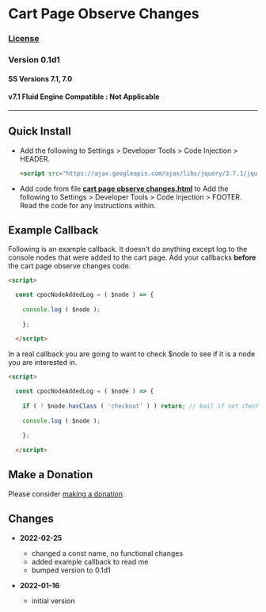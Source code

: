 # Cart Page Observe Changes

### [License][1]
    
### Version 0.1d1

#### SS Versions 7.1, 7.0

#### v7.1 Fluid Engine Compatible : Not Applicable

---

## Quick Install

* Add the following to Settings > Developer Tools > Code Injection > HEADER.

  ```html
  <script src="https://ajax.googleapis.com/ajax/libs/jquery/3.7.1/jquery.min.js"></script>
  ```
  
* Add code from file **[cart page observe changes.html][2]** to Add the
  following to Settings > Developer Tools > Code Injection > FOOTER. Read the
  code for any instructions within.

## Example Callback

Following is an example callback. It doesn't do anything except log to the
console nodes that were added to the cart page. Add your callbacks **before**
the cart page observe changes code.

```html
<script>

  const cpocNodeAddedLog = ( $node ) => {
  
    console.log ( $node );
    
    };
    
  </script>
```

In a real callback you are going to want to check $node to see if it is a node
you are interested in.

```html
<script>

  const cpocNodeAddedLog = ( $node ) => {
  
    if ( ! $node.hasClass ( 'checkout' ) ) return; // bail if not checkout
    
    console.log ( $node );
    
    };
    
  </script>
```

## Make a Donation

Please consider [making a donation][3].

## Changes

* **2022-02-25**

  * changed a const name, no functional changes
  * added example callback to read me
  * bumped version to 0.1d1
  
* **2022-01-16**

  * initial version

[1]: https://github.com/tomsWebConsulting/twcsl/blob/main/LICENSE.txt#L1
[2]: cart%20page%20observe%20changes.html#L1
[3]: https://github.com/tomsWebConsulting/twcsl#make-a-donation
